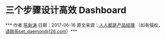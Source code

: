 #  三个步骤设计高效 Dashboard

*** 作者 [陈新涛](微信公众号三生石，小密圈数据人修炼之路。)  日期：2017-06-16 原文来源：[人人都是产品经理](http://www.woshipm.com/data-analysis/691262.html)   （如有侵权，请联系set_daemon@126.com）***



